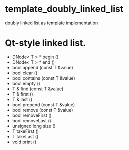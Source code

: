 # template_doubly_linked_list
doubly linked list as template implementation

# Qt-style linked list. 
 
* DNode< T > * 	begin () 
* DNode< T > * 	end () 
* bool 	append (const T &value) 
* bool 	clear () 
* bool 	contains (const T &value) 
* bool 	empty () 
* T & 	find (const T &value) 
* T & 	first () 
* T & 	last () 
* bool 	prepend (const T &value) 
* bool 	remove (const T &value) 
* bool 	removeFirst () 
* bool 	removeLast () 
* unsigned long 	size () 
* T 	takeFirst () 
* T 	takeLast () 
* void 	print () 

